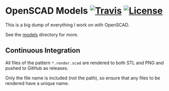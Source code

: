 # OpenSCAD Models [![Travis](https://img.shields.io/travis/jameswilddev/openscad-models.svg)](https://travis-ci.org/jameswilddev/openscad-models) [![License](https://img.shields.io/github/license/jameswilddev/openscad-models.svg)](https://github.com/jameswilddev/openscad-models/blob/master/license)

This is a big dump of everything I work on with OpenSCAD.

See the [models](models) directory for more.

## Continuous Integration

All files of the pattern `*.render.scad` are rendered to both STL and PNG and
pushed to GitHub as releases.

Only the file name is included (not the path), so ensure that any files to be
rendered have a unique name.
